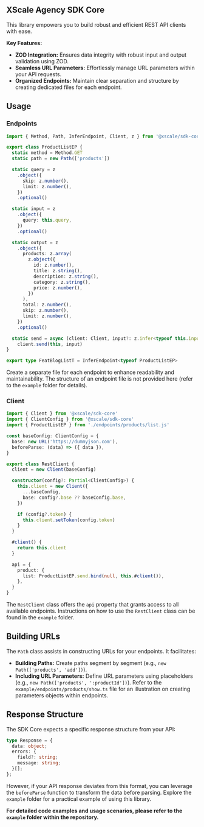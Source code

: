 ## XScale Agency SDK Core

This library empowers you to build robust and efficient REST API clients with ease. 

**Key Features:**

- **ZOD Integration:** Ensures data integrity with robust input and output validation using ZOD.
- **Seamless URL Parameters:** Effortlessly manage URL parameters within your API requests.
- **Organized Endpoints:** Maintain clear separation and structure by creating dedicated files for each endpoint.

## Usage

### Endpoints

```ts
import { Method, Path, InferEndpoint, Client, z } from '@xscale/sdk-core'

export class ProductListEP {
  static method = Method.GET
  static path = new Path(['products'])

  static query = z
    .object({
      skip: z.number(),
      limit: z.number(),
    })
    .optional()

  static input = z
    .object({
      query: this.query,
    })
    .optional()

  static output = z
    .object({
      products: z.array(
        z.object({
          id: z.number(),
          title: z.string(),
          description: z.string(),
          category: z.string(),
          price: z.number(),
        })
      ),
      total: z.number(),
      skip: z.number(),
      limit: z.number(),
    })
    .optional()

  static send = async (client: Client, input?: z.infer<typeof this.input>) =>
    client.send(this, input)
}

export type FeatBlogListT = InferEndpoint<typeof ProductListEP>
```

Create a separate file for each endpoint to enhance readability and maintainability. The structure of an endpoint file is not provided here (refer to the `example` folder for details).

### Client


```ts
import { Client } from '@xscale/sdk-core'
import { ClientConfig } from '@xscale/sdk-core'
import { ProductListEP } from './endpoints/products/list.js'

const baseConfig: ClientConfig = {
  base: new URL('https://dummyjson.com'),
  beforeParse: (data) => ({ data }),
}

export class RestClient {
  client = new Client(baseConfig)

  constructor(config?: Partial<ClientConfig>) {
    this.client = new Client({
      ...baseConfig,
      base: config?.base ?? baseConfig.base,
    })

    if (config?.token) {
      this.client.setToken(config.token)
    }
  }

  #client() {
    return this.client
  }

  api = {
    product: {
      list: ProductListEP.send.bind(null, this.#client()),
    },
  }
}
```


The `RestClient` class offers the `api` property that grants access to all available endpoints. Instructions on how to use the `RestClient` class can be found in the `example` folder.

## Building URLs

The `Path` class assists in constructing URLs for your endpoints. It facilitates:

- **Building Paths:** Create paths segment by segment (e.g., `new Path(['products', 'add'])`).
- **Including URL Parameters:** Define URL parameters using placeholders (e.g., `new Path(['products', ':productId'])`). Refer to the `example/endpoints/products/show.ts` file for an illustration on creating parameters objects within endpoints.


## Response Structure

The SDK Core expects a specific response structure from your API:

```typescript
type Response = {
  data: object;
  errors: {
    field?: string;
    message: string;
  }[];
};
```

However, if your API response deviates from this format, you can leverage the `beforeParse` function to transform the data before parsing. Explore the `example` folder for a practical example of using this library.

**For detailed code examples and usage scenarios, please refer to the `example` folder within the repository.**
